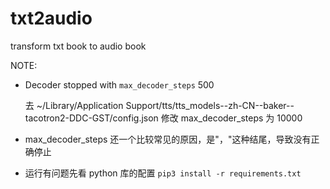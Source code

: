# txt2audio
transform txt book to audio book


NOTE:

- Decoder stopped with `max_decoder_steps` 500
  
  去 ~/Library/Application Support/tts/tts_models--zh-CN--baker--tacotron2-DDC-GST/config.json 修改 max_decoder_steps 为 10000

- max_decoder_steps 还一个比较常见的原因，是"，"这种结尾，导致没有正确停止

- 运行有问题先看 python 库的配置 `pip3 install -r requirements.txt` 

